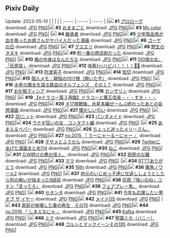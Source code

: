 ## Pixiv Daily
Update: 2023-05-10
|      |      |      |
| :----: | :----: | :----: |
|![](https://pixiv.microyu.workers.dev/c/240x480/img-master/img/2023/05/08/08/08/15/107934800_p0_master1200.jpg) **#1** [プロローグ](https://www.pixiv.net/artworks/107934800) download: [JPG](https://pixiv.microyu.workers.dev/img-original/img/2023/05/08/08/08/15/107934800_p0.jpg) [PNG](https://pixiv.microyu.workers.dev/img-original/img/2023/05/08/08/08/15/107934800_p0.png)|![](https://pixiv.microyu.workers.dev/c/240x480/img-master/img/2023/05/09/06/00/08/107961654_p0_master1200.jpg) **#2** [おままごと](https://www.pixiv.net/artworks/107961654) download: [JPG](https://pixiv.microyu.workers.dev/img-original/img/2023/05/09/06/00/08/107961654_p0.jpg) [PNG](https://pixiv.microyu.workers.dev/img-original/img/2023/05/09/06/00/08/107961654_p0.png)|![](https://pixiv.microyu.workers.dev/c/240x480/img-master/img/2023/05/08/10/13/07/107936316_p0_master1200.jpg) **#3** [My color](https://www.pixiv.net/artworks/107936316) download: [JPG](https://pixiv.microyu.workers.dev/img-original/img/2023/05/08/10/13/07/107936316_p0.jpg) [PNG](https://pixiv.microyu.workers.dev/img-original/img/2023/05/08/10/13/07/107936316_p0.png)|
|![](https://pixiv.microyu.workers.dev/c/240x480/img-master/img/2023/05/09/00/00/54/107955073_p0_master1200.jpg) **#4** [継承者](https://www.pixiv.net/artworks/107955073) download: [JPG](https://pixiv.microyu.workers.dev/img-original/img/2023/05/09/00/00/54/107955073_p0.jpg) [PNG](https://pixiv.microyu.workers.dev/img-original/img/2023/05/09/00/00/54/107955073_p0.png)|![](https://pixiv.microyu.workers.dev/c/240x480/img-master/img/2023/05/08/00/06/32/107926644_p0_master1200.jpg) **#5** [少年吸血鬼が血を吸ったお姉さんがヤバイ人だった漫画](https://www.pixiv.net/artworks/107926644) download: [JPG](https://pixiv.microyu.workers.dev/img-original/img/2023/05/08/00/06/32/107926644_p0.jpg) [PNG](https://pixiv.microyu.workers.dev/img-original/img/2023/05/08/00/06/32/107926644_p0.png)|![](https://pixiv.microyu.workers.dev/c/240x480/img-master/img/2023/05/08/20/30/09/107947453_p0_master1200.jpg) **#6** [ゴーヤの日](https://www.pixiv.net/artworks/107947453) download: [JPG](https://pixiv.microyu.workers.dev/img-original/img/2023/05/08/20/30/09/107947453_p0.jpg) [PNG](https://pixiv.microyu.workers.dev/img-original/img/2023/05/08/20/30/09/107947453_p0.png)|
|![](https://pixiv.microyu.workers.dev/c/240x480/img-master/img/2023/05/08/20/15/54/107947036_p0_master1200.jpg) **#7** [グエエリ](https://www.pixiv.net/artworks/107947036) download: [JPG](https://pixiv.microyu.workers.dev/img-original/img/2023/05/08/20/15/54/107947036_p0.jpg) [PNG](https://pixiv.microyu.workers.dev/img-original/img/2023/05/08/20/15/54/107947036_p0.png)|![](https://pixiv.microyu.workers.dev/c/240x480/img-master/img/2023/05/08/00/33/35/107927777_p0_master1200.jpg) **#8** [野生のタヌキ](https://www.pixiv.net/artworks/107927777) download: [JPG](https://pixiv.microyu.workers.dev/img-original/img/2023/05/08/00/33/35/107927777_p0.jpg) [PNG](https://pixiv.microyu.workers.dev/img-original/img/2023/05/08/00/33/35/107927777_p0.png)|![](https://pixiv.microyu.workers.dev/c/240x480/img-master/img/2023/05/09/07/30/01/107962741_p0_master1200.jpg) **#9** [町一番の商店街だった](https://www.pixiv.net/artworks/107962741) download: [JPG](https://pixiv.microyu.workers.dev/img-original/img/2023/05/09/07/30/01/107962741_p0.jpg) [PNG](https://pixiv.microyu.workers.dev/img-original/img/2023/05/09/07/30/01/107962741_p0.png)|
|![](https://pixiv.microyu.workers.dev/c/240x480/img-master/img/2023/05/09/20/58/41/107977072_p0_master1200.jpg) **#10** [箱の中身はなんだろな](https://www.pixiv.net/artworks/107977072) download: [JPG](https://pixiv.microyu.workers.dev/img-original/img/2023/05/09/20/58/41/107977072_p0.jpg) [PNG](https://pixiv.microyu.workers.dev/img-original/img/2023/05/09/20/58/41/107977072_p0.png)|![](https://pixiv.microyu.workers.dev/c/240x480/img-master/img/2023/05/08/14/08/52/107939814_p0_master1200.jpg) **#11** [100億の女、「灰原哀」](https://www.pixiv.net/artworks/107939814) download: [JPG](https://pixiv.microyu.workers.dev/img-original/img/2023/05/08/14/08/52/107939814_p0.jpg) [PNG](https://pixiv.microyu.workers.dev/img-original/img/2023/05/08/14/08/52/107939814_p0.png)|![](https://pixiv.microyu.workers.dev/c/240x480/img-master/img/2023/05/09/00/00/13/107954977_p0_master1200.jpg) **#12** [咲希ﾁｬﾝハピバ！！！！🎂🎉](https://www.pixiv.net/artworks/107954977) download: [JPG](https://pixiv.microyu.workers.dev/img-original/img/2023/05/09/00/00/13/107954977_p0.jpg) [PNG](https://pixiv.microyu.workers.dev/img-original/img/2023/05/09/00/00/13/107954977_p0.png)|
|![](https://pixiv.microyu.workers.dev/c/240x480/img-master/img/2023/05/08/20/55/01/107948172_p0_master1200.jpg) **#13** [符津宵子](https://www.pixiv.net/artworks/107948172) download: [JPG](https://pixiv.microyu.workers.dev/img-original/img/2023/05/08/20/55/01/107948172_p0.jpg) [PNG](https://pixiv.microyu.workers.dev/img-original/img/2023/05/08/20/55/01/107948172_p0.png)|![](https://pixiv.microyu.workers.dev/c/240x480/img-master/img/2023/05/09/08/53/19/107963800_p0_master1200.jpg) **#14** [佐切](https://www.pixiv.net/artworks/107963800) download: [JPG](https://pixiv.microyu.workers.dev/img-original/img/2023/05/09/08/53/19/107963800_p0.jpg) [PNG](https://pixiv.microyu.workers.dev/img-original/img/2023/05/09/08/53/19/107963800_p0.png)|![](https://pixiv.microyu.workers.dev/c/240x480/img-master/img/2023/05/09/07/00/21/107962342_p0_master1200.jpg) **#15** [個人メモ：親指の付け根（開いた手）](https://www.pixiv.net/artworks/107962342) download: [JPG](https://pixiv.microyu.workers.dev/img-original/img/2023/05/09/07/00/21/107962342_p0.jpg) [PNG](https://pixiv.microyu.workers.dev/img-original/img/2023/05/09/07/00/21/107962342_p0.png)|
|![](https://pixiv.microyu.workers.dev/c/240x480/img-master/img/2023/05/08/00/01/07/107926231_p0_master1200.jpg) **#16** [水星の魔女を語る鉄血のオルフェンズ　その１７](https://www.pixiv.net/artworks/107926231) download: [JPG](https://pixiv.microyu.workers.dev/img-original/img/2023/05/08/00/01/07/107926231_p0.jpg) [PNG](https://pixiv.microyu.workers.dev/img-original/img/2023/05/08/00/01/07/107926231_p0.png)|![](https://pixiv.microyu.workers.dev/c/240x480/img-master/img/2023/05/09/00/00/43/107955048_p0_master1200.jpg) **#17** [お化粧ディシア](https://www.pixiv.net/artworks/107955048) download: [JPG](https://pixiv.microyu.workers.dev/img-original/img/2023/05/09/00/00/43/107955048_p0.jpg) [PNG](https://pixiv.microyu.workers.dev/img-original/img/2023/05/09/00/00/43/107955048_p0.png)|![](https://pixiv.microyu.workers.dev/c/240x480/img-master/img/2023/05/08/00/01/46/107926308_p0_master1200.jpg) **#18** [カンザリン](https://www.pixiv.net/artworks/107926308) download: [JPG](https://pixiv.microyu.workers.dev/img-original/img/2023/05/08/00/01/46/107926308_p0.jpg) [PNG](https://pixiv.microyu.workers.dev/img-original/img/2023/05/08/00/01/46/107926308_p0.png)|
|![](https://pixiv.microyu.workers.dev/c/240x480/img-master/img/2023/05/08/17/37/10/107943149_p0_master1200.jpg) **#19** [【※ドラコー第３再臨】ドラコーと魔王信長・・・すき・・・](https://www.pixiv.net/artworks/107943149) download: [JPG](https://pixiv.microyu.workers.dev/img-original/img/2023/05/08/17/37/10/107943149_p0.jpg) [PNG](https://pixiv.microyu.workers.dev/img-original/img/2023/05/08/17/37/10/107943149_p0.png)|![](https://pixiv.microyu.workers.dev/c/240x480/img-master/img/2023/05/08/16/33/46/107941988_p0_master1200.jpg) **#20** [＃17視聴後、水星本編ぜーんぶ終わったあとの妄想漫画](https://www.pixiv.net/artworks/107941988) download: [JPG](https://pixiv.microyu.workers.dev/img-original/img/2023/05/08/16/33/46/107941988_p0.jpg) [PNG](https://pixiv.microyu.workers.dev/img-original/img/2023/05/08/16/33/46/107941988_p0.png)|![](https://pixiv.microyu.workers.dev/c/240x480/img-master/img/2023/05/09/01/14/31/107957668_p0_master1200.jpg) **#21** [懐かしい匂い](https://www.pixiv.net/artworks/107957668) download: [JPG](https://pixiv.microyu.workers.dev/img-original/img/2023/05/09/01/14/31/107957668_p0.jpg) [PNG](https://pixiv.microyu.workers.dev/img-original/img/2023/05/09/01/14/31/107957668_p0.png)|
|![](https://pixiv.microyu.workers.dev/c/240x480/img-master/img/2023/05/08/00/02/43/107926405_p0_master1200.jpg) **#22** [3Dニット](https://www.pixiv.net/artworks/107926405) download: [JPG](https://pixiv.microyu.workers.dev/img-original/img/2023/05/08/00/02/43/107926405_p0.jpg) [PNG](https://pixiv.microyu.workers.dev/img-original/img/2023/05/08/00/02/43/107926405_p0.png)|![](https://pixiv.microyu.workers.dev/c/240x480/img-master/img/2023/05/08/00/03/11/107926434_p0_master1200.jpg) **#23** [パンダメイド](https://www.pixiv.net/artworks/107926434) download: [JPG](https://pixiv.microyu.workers.dev/img-original/img/2023/05/08/00/03/11/107926434_p0.jpg) [PNG](https://pixiv.microyu.workers.dev/img-original/img/2023/05/08/00/03/11/107926434_p0.png)|![](https://pixiv.microyu.workers.dev/c/240x480/img-master/img/2023/05/08/09/09/12/107935563_p0_master1200.jpg) **#24** [ウナギ狂いの女　コンタクト編](https://www.pixiv.net/artworks/107935563) download: [JPG](https://pixiv.microyu.workers.dev/img-original/img/2023/05/08/09/09/12/107935563_p0.jpg) [PNG](https://pixiv.microyu.workers.dev/img-original/img/2023/05/08/09/09/12/107935563_p0.png)|
|![](https://pixiv.microyu.workers.dev/c/240x480/img-master/img/2023/05/09/16/33/45/107970515_p0_master1200.jpg) **#25** [あまえるペパー](https://www.pixiv.net/artworks/107970515) download: [JPG](https://pixiv.microyu.workers.dev/img-original/img/2023/05/09/16/33/45/107970515_p0.jpg) [PNG](https://pixiv.microyu.workers.dev/img-original/img/2023/05/09/16/33/45/107970515_p0.png)|![](https://pixiv.microyu.workers.dev/c/240x480/img-master/img/2023/05/08/18/00/47/107943683_p0_master1200.jpg) **#26** [ちょっと迷ったメリーさん。](https://www.pixiv.net/artworks/107943683) download: [JPG](https://pixiv.microyu.workers.dev/img-original/img/2023/05/08/18/00/47/107943683_p0.jpg) [PNG](https://pixiv.microyu.workers.dev/img-original/img/2023/05/08/18/00/47/107943683_p0.png)|![](https://pixiv.microyu.workers.dev/c/240x480/img-master/img/2023/05/08/12/17/17/107938113_p0_master1200.jpg) **#27** [no.2015 『 うーにゃーるーにゃー 』](https://www.pixiv.net/artworks/107938113) download: [JPG](https://pixiv.microyu.workers.dev/img-original/img/2023/05/08/12/17/17/107938113_p0.jpg) [PNG](https://pixiv.microyu.workers.dev/img-original/img/2023/05/08/12/17/17/107938113_p0.png)|
|![](https://pixiv.microyu.workers.dev/c/240x480/img-master/img/2023/05/09/00/17/46/107955961_p0_master1200.jpg) **#28** [子ザメとふうせん](https://www.pixiv.net/artworks/107955961) download: [JPG](https://pixiv.microyu.workers.dev/img-original/img/2023/05/09/00/17/46/107955961_p0.jpg) [PNG](https://pixiv.microyu.workers.dev/img-original/img/2023/05/09/00/17/46/107955961_p0.png)|![](https://pixiv.microyu.workers.dev/c/240x480/img-master/img/2023/05/08/19/06/20/107945247_p0_master1200.jpg) **#29** [Twitterにあげた漫画まとめ114](https://www.pixiv.net/artworks/107945247) download: [JPG](https://pixiv.microyu.workers.dev/img-original/img/2023/05/08/19/06/20/107945247_p0.jpg) [PNG](https://pixiv.microyu.workers.dev/img-original/img/2023/05/08/19/06/20/107945247_p0.png)|![](https://pixiv.microyu.workers.dev/c/240x480/img-master/img/2023/05/08/01/28/38/107929557_p0_master1200.jpg) **#30** [ねこ](https://www.pixiv.net/artworks/107929557) download: [JPG](https://pixiv.microyu.workers.dev/img-original/img/2023/05/08/01/28/38/107929557_p0.jpg) [PNG](https://pixiv.microyu.workers.dev/img-original/img/2023/05/08/01/28/38/107929557_p0.png)|
|![](https://pixiv.microyu.workers.dev/c/240x480/img-master/img/2023/05/09/18/13/30/107972454_p0_master1200.jpg) **#31** [ＧＷ明けの悪の怪人。](https://www.pixiv.net/artworks/107972454) download: [JPG](https://pixiv.microyu.workers.dev/img-original/img/2023/05/09/18/13/30/107972454_p0.jpg) [PNG](https://pixiv.microyu.workers.dev/img-original/img/2023/05/09/18/13/30/107972454_p0.png)|![](https://pixiv.microyu.workers.dev/c/240x480/img-master/img/2023/05/09/00/01/28/107955143_p0_master1200.jpg) **#32** [厨房の災難](https://www.pixiv.net/artworks/107955143) download: [JPG](https://pixiv.microyu.workers.dev/img-original/img/2023/05/09/00/01/28/107955143_p0.jpg) [PNG](https://pixiv.microyu.workers.dev/img-original/img/2023/05/09/00/01/28/107955143_p0.png)|![](https://pixiv.microyu.workers.dev/c/240x480/img-master/img/2023/05/09/00/20/43/107956067_p0_master1200.jpg) **#33** [ママ](https://www.pixiv.net/artworks/107956067) download: [JPG](https://pixiv.microyu.workers.dev/img-original/img/2023/05/09/00/20/43/107956067_p0.jpg) [PNG](https://pixiv.microyu.workers.dev/img-original/img/2023/05/09/00/20/43/107956067_p0.png)|
|![](https://pixiv.microyu.workers.dev/c/240x480/img-master/img/2023/05/08/19/50/49/107946286_p0_master1200.jpg) **#34** [RTTTありがとう](https://www.pixiv.net/artworks/107946286) download: [JPG](https://pixiv.microyu.workers.dev/img-original/img/2023/05/08/19/50/49/107946286_p0.jpg) [PNG](https://pixiv.microyu.workers.dev/img-original/img/2023/05/08/19/50/49/107946286_p0.png)|![](https://pixiv.microyu.workers.dev/c/240x480/img-master/img/2023/05/09/20/15/13/107975758_p0_master1200.jpg) **#35** [16th](https://www.pixiv.net/artworks/107975758) download: [JPG](https://pixiv.microyu.workers.dev/img-original/img/2023/05/09/20/15/13/107975758_p0.jpg) [PNG](https://pixiv.microyu.workers.dev/img-original/img/2023/05/09/20/15/13/107975758_p0.png)|![](https://pixiv.microyu.workers.dev/c/240x480/img-master/img/2023/05/08/10/09/52/107936277_p0_master1200.jpg) **#36** [魔角ノワール2](https://www.pixiv.net/artworks/107936277) download: [JPG](https://pixiv.microyu.workers.dev/img-original/img/2023/05/08/10/09/52/107936277_p0.jpg) [PNG](https://pixiv.microyu.workers.dev/img-original/img/2023/05/08/10/09/52/107936277_p0.png)|
|![](https://pixiv.microyu.workers.dev/c/240x480/img-master/img/2023/05/09/11/03/20/107965452_p0_master1200.jpg) **#37** [地元のいじめっ子達に仕返ししようとしたら別の戦いが始まった9話前](https://www.pixiv.net/artworks/107965452) download: [JPG](https://pixiv.microyu.workers.dev/img-original/img/2023/05/09/11/03/20/107965452_p0.jpg) [PNG](https://pixiv.microyu.workers.dev/img-original/img/2023/05/09/11/03/20/107965452_p0.png)|![](https://pixiv.microyu.workers.dev/c/240x480/img-master/img/2023/05/09/11/23/29/107965704_p0_master1200.jpg) **#38** [灰原「強いのね」コナン「言ってろ」](https://www.pixiv.net/artworks/107965704) download: [JPG](https://pixiv.microyu.workers.dev/img-original/img/2023/05/09/11/23/29/107965704_p0.jpg) [PNG](https://pixiv.microyu.workers.dev/img-original/img/2023/05/09/11/23/29/107965704_p0.png)|![](https://pixiv.microyu.workers.dev/c/240x480/img-master/img/2023/05/09/14/24/47/107968597_p0_master1200.jpg) **#39** [フェアプレー鬼。](https://www.pixiv.net/artworks/107968597) download: [JPG](https://pixiv.microyu.workers.dev/img-original/img/2023/05/09/14/24/47/107968597_p0.jpg) [PNG](https://pixiv.microyu.workers.dev/img-original/img/2023/05/09/14/24/47/107968597_p0.png)|
|![](https://pixiv.microyu.workers.dev/c/240x480/img-master/img/2023/05/08/15/52/30/107941333_p0_master1200.jpg) **#40** [セタンタ](https://www.pixiv.net/artworks/107941333) download: [JPG](https://pixiv.microyu.workers.dev/img-original/img/2023/05/08/15/52/30/107941333_p0.jpg) [PNG](https://pixiv.microyu.workers.dev/img-original/img/2023/05/08/15/52/30/107941333_p0.png)|![](https://pixiv.microyu.workers.dev/c/240x480/img-master/img/2023/05/09/19/17/01/107974156_p0_master1200.jpg) **#41** [今年も応援したい男 オブ ザ イヤー](https://www.pixiv.net/artworks/107974156) download: [JPG](https://pixiv.microyu.workers.dev/img-original/img/2023/05/09/19/17/01/107974156_p0.jpg) [PNG](https://pixiv.microyu.workers.dev/img-original/img/2023/05/09/19/17/01/107974156_p0.png)|![](https://pixiv.microyu.workers.dev/c/240x480/img-master/img/2023/05/09/00/00/51/107955068_p0_master1200.jpg) **#42** [メイドOS](https://www.pixiv.net/artworks/107955068) download: [JPG](https://pixiv.microyu.workers.dev/img-original/img/2023/05/09/00/00/51/107955068_p0.jpg) [PNG](https://pixiv.microyu.workers.dev/img-original/img/2023/05/09/00/00/51/107955068_p0.png)|
|![](https://pixiv.microyu.workers.dev/c/240x480/img-master/img/2023/05/09/11/55/39/107966176_p0_master1200.jpg) **#43** [家庭が崩壊した妻の再生　その15](https://www.pixiv.net/artworks/107966176) download: [JPG](https://pixiv.microyu.workers.dev/img-original/img/2023/05/09/11/55/39/107966176_p0.jpg) [PNG](https://pixiv.microyu.workers.dev/img-original/img/2023/05/09/11/55/39/107966176_p0.png)|![](https://pixiv.microyu.workers.dev/c/240x480/img-master/img/2023/05/09/22/01/53/107979464_p0_master1200.jpg) **#44** [no.2016 『 しまえなにゃ 』](https://www.pixiv.net/artworks/107979464) download: [JPG](https://pixiv.microyu.workers.dev/img-original/img/2023/05/09/22/01/53/107979464_p0.jpg) [PNG](https://pixiv.microyu.workers.dev/img-original/img/2023/05/09/22/01/53/107979464_p0.png)|![](https://pixiv.microyu.workers.dev/c/240x480/img-master/img/2023/05/08/02/50/33/107931071_p0_master1200.jpg) **#45** [Kafka](https://www.pixiv.net/artworks/107931071) download: [JPG](https://pixiv.microyu.workers.dev/img-original/img/2023/05/08/02/50/33/107931071_p0.jpg) [PNG](https://pixiv.microyu.workers.dev/img-original/img/2023/05/08/02/50/33/107931071_p0.png)|
|![](https://pixiv.microyu.workers.dev/c/240x480/img-master/img/2023/05/08/00/03/32/107926458_p0_master1200.jpg) **#46** [ミク](https://www.pixiv.net/artworks/107926458) download: [JPG](https://pixiv.microyu.workers.dev/img-original/img/2023/05/08/00/03/32/107926458_p0.jpg) [PNG](https://pixiv.microyu.workers.dev/img-original/img/2023/05/08/00/03/32/107926458_p0.png)|![](https://pixiv.microyu.workers.dev/c/240x480/img-master/img/2023/05/08/09/00/05/107935456_p0_master1200.jpg) **#47** [聖園ミカ（バニー）](https://www.pixiv.net/artworks/107935456) download: [JPG](https://pixiv.microyu.workers.dev/img-original/img/2023/05/08/09/00/05/107935456_p0.jpg) [PNG](https://pixiv.microyu.workers.dev/img-original/img/2023/05/08/09/00/05/107935456_p0.png)|![](https://pixiv.microyu.workers.dev/c/240x480/img-master/img/2023/05/08/10/00/12/107936158_p0_master1200.jpg) **#48** [ゴルシとマックイーンその195](https://www.pixiv.net/artworks/107936158) download: [JPG](https://pixiv.microyu.workers.dev/img-original/img/2023/05/08/10/00/12/107936158_p0.jpg) [PNG](https://pixiv.microyu.workers.dev/img-original/img/2023/05/08/10/00/12/107936158_p0.png)|
